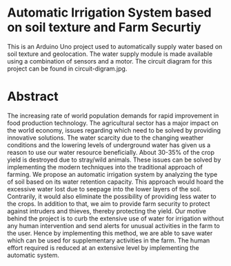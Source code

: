 # Automatic Irrigation System based on soil texture and Farm Securtiy
This is an Arduino Uno project used to automatically supply water based on soil texture and geolocation. The water supply module is made available using a combination of sensors and a motor. The circuit diagram for this project can be found in circuit-digram.jpg. 

# Abstract
The increasing rate of world population demands for rapid improvement in food production technology. The agricultural sector has a major impact on the world economy, issues regarding which need to be solved by providing innovative solutions. The water scarcity due to the changing weather conditions and the lowering levels of underground water has given us a reason to use our water resource beneficially. About 30-35% of the crop yield is destroyed due to stray/wild animals. These issues can be solved by implementing the modern techniques into the traditional approach of farming. We propose an automatic irrigation system by analyzing the type of soil based on its water retention capacity. This approach would hoard the excessive water lost due to seepage into the lower layers of the soil. Contrarily, it would also eliminate the possibility of providing less water to the crops. In addition to that, we aim to provide farm security to protect against intruders and thieves, thereby protecting the yield. Our motive behind the project is to curb the extensive use of water for irrigation without any human intervention and send alerts for unusual activities in the farm to the user. Hence by implementing this method, we are able to save water which can be used for supplementary activities in the farm. The human effort required is reduced at an extensive level by implementing the automatic system.
